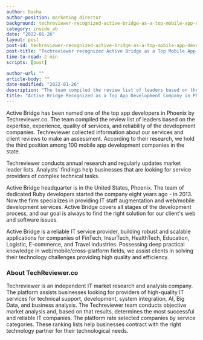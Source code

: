 ```yaml
---
author: Dasha
author-position: marketing director
background: techreviewer-recognized-active-bridge-as-a-top-mobile-app-development-company-in-phoenix-back
category: inside_ab
date: "2022-01-26"
layout: post
post-id: techreviewer-recognized-active-bridge-as-a-top-mobile-app-development-company-in-phoenix
post-title: "Techreviewer recognized Active Bridge as a Top Mobile App Development Company in Phoenix"
time-to-read: 2 min
scripts: [post]

author-url: ""
article-body: ""
date-modified: "2022-01-26"
description: "The team compiled the review list of leaders based on the expertise, experience, quality of services"
title: "Active Bridge Recognized as a Top App Development Company in Phoenix, 2022"
---
```


Active Bridge has been named one of the top app developers in Phoenix by Techreviewer.co. The team compiled the review list of leaders based on the expertise, experience, quality of services, and reliability of the development companies. Techreviewer collected information about our services and client reviews to make an assessment. According to their research, we hold the third position among 100 mobile app development companies in the state.

Techreviewer conducts annual research and regularly updates market leader lists. Analysts` findings help businesses that are looking for service providers of complex technical tasks.

Active Bridge headquarter is in the United States, Phoenix. The team of dedicated Ruby developers started the company eight years ago - in 2013. Now the firm specializes in providing IT staff augmentation and web/mobile development services. Active Bridge covers all stages of the development process, and our goal is always to find the right solution for our client's web and software issues.

Active Bridge is a reliable IT service provider, building robust and scalable applications for companies of FinTech, InsurTech, HealthTech, Education, Logistic, E-commerce, and Travel industries. Possessing deep practical knowledge in web/mobile/cross-platform fields, we assist clients in solving their technology challenges providing high quality and efficiency.


### About TechReviewer.co

Techreviewer is an independent IT market research and analysis company. The platform assists businesses looking for providers of high-quality IT services for technical support, development, system integration, AI, Big Data, and business analysis. The Techreviewer team conducts objective market analysis and, based on that results, determines the most successful and reliable IT companies. The platform rate selected companies by service categories. These ranking lists help businesses contract with the right technology partner for their technological needs.
